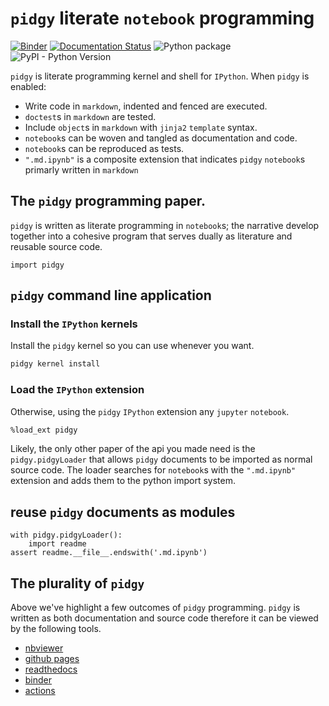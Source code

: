 # `pidgy` literate `notebook` programming

[![Binder](https://mybinder.org/badge_logo.svg)](https://mybinder.org/v2/gh/deathbeds/pidgy/master)
[![Documentation Status](https://readthedocs.org/projects/pidgin-notebook/badge/?version=latest)](https://pidgin-notebook.readthedocs.io/en/latest/?badge=latest)
![Python package](https://github.com/deathbeds/pidgy/workflows/Python%20package/badge.svg)
![PyPI - Python Version](https://img.shields.io/pypi/pyversions/pidgy)

`pidgy` is literate programming kernel and shell for `IPython`.
When `pidgy` is enabled:
* Write code in `markdown`, indented and fenced are executed.
* `doctest`s in `markdown` are tested.
* Include `object`s in `markdown` with `jinja2` `template` syntax.
* `notebook`s can be woven and tangled as documentation and code.
* `notebook`s can be reproduced as tests.
* `".md.ipynb"` is a composite extension that indicates 
`pidgy` `notebook`s primarly written in `markdown`

## The `pidgy` programming paper.

`pidgy` is written as literate programming in `notebook`s;
the narrative develop together into a cohesive program 
that serves dually as literature and reusable source code.



    import pidgy



## `pidgy` command line application



### Install the `IPython` kernels

Install the `pidgy` kernel so you can use whenever you want.

```bash
pidgy kernel install
```



### Load the `IPython` extension

Otherwise, using the `pidgy` `IPython` extension any `jupyter` `notebook`.

```bash
%load_ext pidgy
```

Likely, the only other paper of the api you made need is the `pidgy.pidgyLoader`
that allows `pidgy` documents to be imported as normal source code.
The loader searches for `notebook`s with the `".md.ipynb"` extension
and adds them to the python import system.



## reuse `pidgy` documents as modules 

    with pidgy.pidgyLoader():
        import readme
    assert readme.__file__.endswith('.md.ipynb')



## The plurality of `pidgy`

Above we've highlight a few outcomes of `pidgy` programming.
`pidgy` is written as both documentation and source code therefore it
can be viewed by the following tools.

* [nbviewer](https://nbviewer.jupyter.org/github/deathbeds/pidgy/blob/master/readme.md.ipynb)
* [github pages](https://deathbeds.github.io/pidgy/)
* [readthedocs](https://pidgin-notebook.readthedocs.io/en/latest/)
* [binder](https://mybinder.org/v2/gh/deathbeds/pidgy/master)
* [actions](https://github.com/deathbeds/pidgy/actions)

